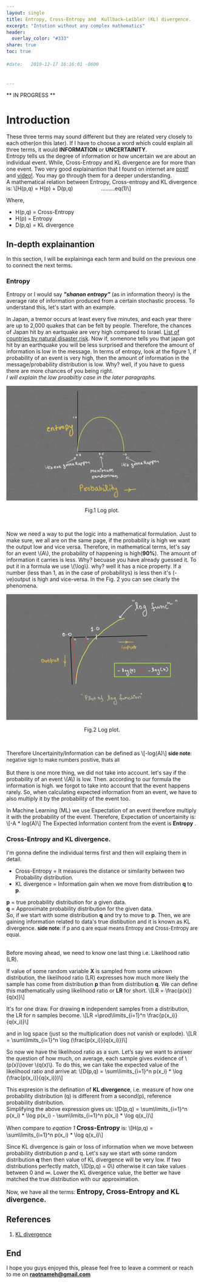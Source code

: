 ```yaml
---
layout: single
title: Entropy, Cross-Entropy and  Kullback–Leibler (KL) divergence.
excerpt: "Intution without any complex mathematics"
header:
  overlay_color: "#333"
share: true
toc: true

#date:   2019-12-17 16:16:01 -0600


---
```

<!-- For inline LaTex, MathJax looks for the \\( ... \\) delimiter. Hence to write a 2 = b 2 as an inline equation, use \\( a^2 = b^2 \\). For displayed equations, the delimiter is either \\[ ... \\]. And so to display a 2 = b 2 + c 2 we would write \\[ a^2 = b^2 + c^2 \\].
 -->

** IN PROGRESS **
<script type="text/javascript" async
  src="https://cdnjs.cloudflare.com/ajax/libs/mathjax/2.7.1/MathJax.js?config=TeX-AMS-MML_HTMLorMML">
</script>

# Introduction
These three terms may sound different but they are related very closely to each other(on this later). If I have to choose a word which could explain all three terms, it would **INFORMATION** or **UNCERTAINITY**.  
Entropy tells us the degree of information or how uncertain we are about an individual event. While, Cross-Entropy and KL divergence are for more than one event. Two very good explainantion that I found on internet are [post!](https://adventuresinmachinelearning.com/cross-entropy-kl-divergence/) and [video!](https://www.youtube.com/watch?v=ErfnhcEV1O8). You may go through them for a deeper understanding.  
A mathematical relation between Entropy, Cross-entropy and KL divergence is: \\[H(p,q) = H(p) + D(p,q) &ensp;&ensp;&ensp;&ensp;&ensp;&ensp;&ensp;&ensp;&ensp;&ensp;.........eq(1)\\]

Where,  
* H(p,q) =  Cross-Entropy  
* H(p) = Entropy  
* D(p,q) = KL divergence  

## In-depth explainantion
In this section, I will be explaininga each term and build on the previous one to connect the next terms.
### Entropy
Entropy or I would say **_"shanon entropy"_** (as in information theory) is the average rate of information produced from a certain stochastic process. To understand this, let's start with an example.  

In Japan, a tremor occurs at least every five minutes, and each year there are up to 2,000 quakes that can be felt by people. Therefore, the chances of Japan hit by an eartquake are very high compared to Israel. [List of countries by natural disaster risk](https://en.wikipedia.org/wiki/List_of_countries_by_natural_disaster_risk). Now if, somenone tells you that japan got hit by an earthquake you will be less surprised and therefore the amount of information is low in the message. In terms of entropy, look at the figure 1, if probability of an event is very high, then the amount of information in the message/probability distribution is low. Why? well, if you have to guess there are more chances of you being right.  
*I will explain the low proabiltiy case in the later paragraphs.* 

<p align='center'>
<img src="/assets/images/eck/evsp.jpg">
<figcaption align='center'>Fig.1 Log plot.</figcaption>
</p>

<br />  

Now we need a way to put the logic into a mathematical formulation. Just to make sure, we all are on the same page, if the probability is high we want the output low and vice versa. Therefore, in mathematical terms, let's say for an event \\(A\\), the probability of happening is high(**90%**). The amount of information it carries is less. Why? becuase you have already guessed it. To put it in a formula we use \\(\\log\\). why? well it has a nice property. If a number (less than 1, as in the case of probabilitys) is less then it's (-ve)output is high and vice-versa. In the Fig. 2 you can see clearly the phenomena.


<p align='center'>
<img src="/assets/images/eck/log.jpg">
<figcaption align='center'>Fig.2 Log plot.</figcaption>
</p>

<br /> 

Therefore Uncertainity/Information can be defined as \\[-log(A)\\]
<font size="2"> **side note**: negative sign to make numbers positive, thats all </font>  
<br />
But there is one more thing, we did not take into account. let's say if the probability of an event \\(A\\) is low. Then. according to our formula the information is high. we forgot to take into account that the event happens rarely. So, when calculating expected information from an event, we have to also multiply it by the probability of the event too.<br />  

In Machine Learning (ML) we use Expectation of an event therefore multiply it with the probability of the event. Therefore, Expectation of uncertainity is:  \\[-A * log(A)\\]
The  Expected Information content from the event is **Entropy** .

### Cross-Entropy and KL divergence.
I'm gonna define the individual terms first and then will explaing them in detail.  

+ Cross-Entropy = It measures the distance or similarity between two Probability distribution.  
+ KL divergence = Information gain when we move from distribution **q** to **p**.  

**p** = true probability distribution for a given data.  
**q** = Approximate probability distribution for the given data.  
So, if we start with some distribution **q** and try to move to **p**. Then, we are gaining information related to data's true distibution and it is known as KL divergence.
<font size="2"> **side note**: if p and q are equal means Entropy and Cross-Entropy are equal. </font>  
<br />

Before moving ahead, we need to know one last thing i.e. Likelihood ratio (LR).  

If value of some random variable **X** is sampled from some unkown distribution, the likelihood ratio (LR) expresses how much more likely the sample has come from distribution **p** than from distribution **q**. We can define this mathematically using likelihood ratio or **LR** for short. \\[LR = \frac{p(x)}{q(x)}\\]  

 
It's for one draw. For drawing **n** independent samples from a distribution, the LR for n samples become. \\[LR =\prod\limits_{i=1}^n \frac{p(x_i)}{q(x_i)}\\]

and in log space (just so the multiplication does not vanish or explode). \\[LR = \sum\limits_{i=1}^n \log (\frac{p(x_i)}{q(x_i)})\\]

So now we have the likelihood ratio as a sum. Let’s say we want to answer the question of how much, on average, each sample gives evidence of  \\(p(x)\\)over \\(q(x)\\). To do this, we can take the expected value of the likelihood ratio and arrive at: \\[D(p,q) = \sum\limits_{i=1}^n p(x_i) * \log (\frac{p(x_i)}{q(x_i)})\\]


This expresion is the defination of **KL divergence**, i.e.  measure of how one probability distribution (q) is different from a second(p), reference probability distribution.  
Simplifying the above expression gives us: \\[D(p,q) = \sum\limits_{i=1}^n p(x_i) * \log p(x_i) - \sum\limits_{i=1}^n p(x_i) * \log q(x_i)\\]  

When compare to _eqation 1_ **<font size="3">Cross-Entropy </font>** is: \\[H(p,q) = \sum\limits_{i=1}^n p(x_i) * \log q(x_i)\\]   

Since KL divergence is gain or loss of information when we move between probability distribution p and q. Let's say we start wth some random distribution **q** then then value of KL divergence will be very low. If two distributions perfectly match, \\(D(p,q) = 0\\) otherwise it can take values between 0 and ∞. Lower the KL divergence value, the better we have matched the true distribution with our approximation.

Now, we have all the terms:  **<font size='4'> Entropy, Cross-Entropy and KL divergence. </font>**

## References
1. [KL divergence](https://www.countbayesie.com/blog/2017/5/9/kullback-leibler-divergence-explained)

## End
I hope you guys enjoyed this, please feel free to leave a comment or reach to me on **raotnameh@gmail.com**